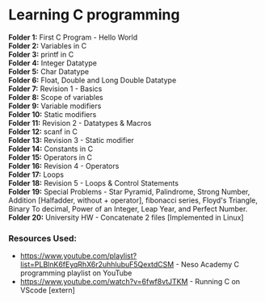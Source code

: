 # Learning C programming

**Folder 1:** First C Program - Hello World <br>
**Folder 2:** Variables in C <br>
**Folder 3:** printf in C <br>
**Folder 4:** Integer Datatype <br>
**Folder 5:** Char Datatype <br>
**Folder 6:** Float, Double and Long Double Datatype <br>
**Folder 7:** Revision 1 - Basics<br>
**Folder 8:** Scope of variables <br>
**Folder 9:** Variable modifiers <br>
**Folder 10:** Static modifiers <br>
**Folder 11:** Revision 2 - Datatypes & Macros<br>
**Folder 12:** scanf in C <br>
**Folder 13:** Revision 3 - Static modifier<br>
**Folder 14:** Constants in C <br>
**Folder 15:** Operators in C <br>
**Folder 16:** Revision 4 - Operators <br>
**Folder 17:** Loops <br>
**Folder 18:** Revision 5 - Loops & Control Statements <br>
**Folder 19:** Special Problems - Star Pyramid, Palindrome, Strong Number, Addition [Halfadder, without + operator], fibonacci series, Floyd's Triangle, Binary To decimal, Power of an Integer, Leap Year, and Perfect Number. <br>
**Folder 20:** University HW - Concatenate 2 files [Implemented in Linux] <br>



### Resources Used:

- https://www.youtube.com/playlist?list=PLBlnK6fEyqRhX6r2uhhlubuF5QextdCSM - Neso Academy C programming playlist on YouTube
- https://www.youtube.com/watch?v=6fwf8vtJTKM - Running C on VScode [extern]